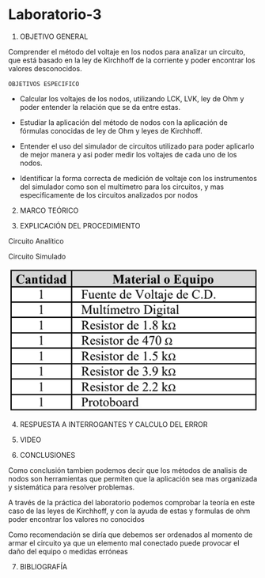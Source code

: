 # Laboratorio-3

1. OBJETIVO GENERAL 

Comprender el método del voltaje en los nodos para analizar un circuito, que está basado en la ley de Kirchhoff de la corriente y poder encontrar los valores desconocidos.

    OBJETIVOS ESPECIFICO 
    
* Calcular los voltajes de los nodos, utilizando LCK, LVK, ley de Ohm y poder entender la relación que se da entre estas.

* Estudiar la aplicación del método de nodos con la aplicación de fórmulas conocidas de ley de Ohm y leyes de Kirchhoff.

* Entender el uso del simulador de circuitos utilizado para poder aplicarlo de mejor manera y asi poder medir los voltajes de cada uno de los nodos.

* Identificar la forma correcta de medición de voltaje con los instrumentos del simulador como son el multímetro para los circuitos,  y mas especificamente de los circuitos analizados por nodos
    
       
2. MARCO TEÓRICO

3. EXPLICACIÓN DEL PROCEDIMIENTO

Circuito Analítico

Circuito Simulado

![](Img/Materiales.jpeg)


4. RESPUESTA A INTERROGANTES Y CALCULO DEL ERROR

5. VIDEO

6. CONCLUSIONES

Como conclusión tambien podemos decir que los métodos de analisis de nodos son herramientas que permiten que la aplicación sea mas organizada y sistemática para resolver problemas.

A través de la práctica del laboratorio podemos comprobar la teoría en este caso de las leyes de Kirchhoff, y con la ayuda de estas y formulas de ohm poder encontrar los valores no conocidos 

Como recomendación se diría que debemos ser ordenados al momento de armar el circuito ya que un elemento mal conectado puede provocar el daño del equipo o medidas erróneas





7. BIBLIOGRAFÍA
